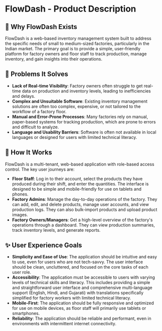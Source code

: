 # FlowDash - Product Description

## 🎯 **Why FlowDash Exists**
FlowDash is a web-based inventory management system built to address the specific needs of small to medium-sized factories, particularly in the Indian market. The primary goal is to provide a simple, user-friendly platform for factory owners and floor staff to track production, manage inventory, and gain insights into their operations.

## 🧩 **Problems It Solves**
- **Lack of Real-time Visibility**: Factory owners often struggle to get real-time data on production and inventory levels, leading to inefficiencies and delays.
- **Complex and Unsuitable Software**: Existing inventory management solutions are often too complex, expensive, or not tailored to the workflow of a factory floor.
- **Manual and Error-Prone Processes**: Many factories rely on manual, paper-based systems for tracking production, which are prone to errors and difficult to analyze.
- **Language and Usability Barriers**: Software is often not available in local languages or designed for users with limited technical literacy.

## 🚀 **How It Works**
FlowDash is a multi-tenant, web-based application with role-based access control. The key user journeys are:
- **Floor Staff**: Log in to their account, select the products they have produced during their shift, and enter the quantities. The interface is designed to be simple and mobile-friendly for use on tablets and phones.
- **Factory Admins**: Manage the day-to-day operations of the factory. They can add, edit, and delete products, manage user accounts, and view production logs. They can also bulk-import products and upload product images.
- **Factory Owners/Managers**: Get a high-level overview of the factory's operations through a dashboard. They can view production summaries, track inventory levels, and generate reports.

## ✨ **User Experience Goals**
- **Simplicity and Ease of Use**: The application should be intuitive and easy to use, even for users who are not tech-savvy. The user interface should be clean, uncluttered, and focused on the core tasks of each user role.
- **Accessibility**: The application must be accessible to users with varying levels of technical skills and literacy. This includes providing a simple and straightforward user interface and comprehensive multi-language support (English, Hindi, and Gujarati) with translations specifically simplified for factory workers with limited technical literacy.
- **Mobile-First**: The application should be fully responsive and optimized for use on mobile devices, as floor staff will primarily use tablets or smartphones.
- **Reliability**: The application should be reliable and performant, even in environments with intermittent internet connectivity.